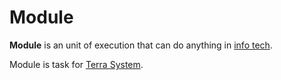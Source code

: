# **Module**


**Module** is an unit of execution that can do anything in [info tech](../InfoTech/a.md).


Module is task for [Terra System](../TerraSystem/a.md).